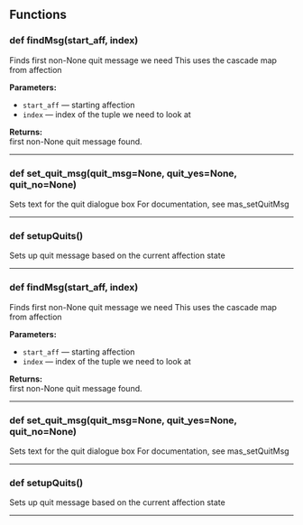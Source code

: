 ## Functions

### def findMsg(start_aff, index)

Finds first non-None quit message we need  This uses the cascade map from affection

**Parameters:**
- `start_aff` &mdash; starting affection
- `index` &mdash; index of the tuple we need to look at


**Returns:**<br>
first non-None quit message found.

---

### def set_quit_msg(quit_msg=None, quit_yes=None, quit_no=None)

Sets text for the quit dialogue box  For documentation, see mas_setQuitMsg

---

### def setupQuits()

Sets up quit message based on the current affection state

---

### def findMsg(start_aff, index)

Finds first non-None quit message we need  This uses the cascade map from affection

**Parameters:**
- `start_aff` &mdash; starting affection
- `index` &mdash; index of the tuple we need to look at


**Returns:**<br>
first non-None quit message found.

---

### def set_quit_msg(quit_msg=None, quit_yes=None, quit_no=None)

Sets text for the quit dialogue box  For documentation, see mas_setQuitMsg

---

### def setupQuits()

Sets up quit message based on the current affection state

---

